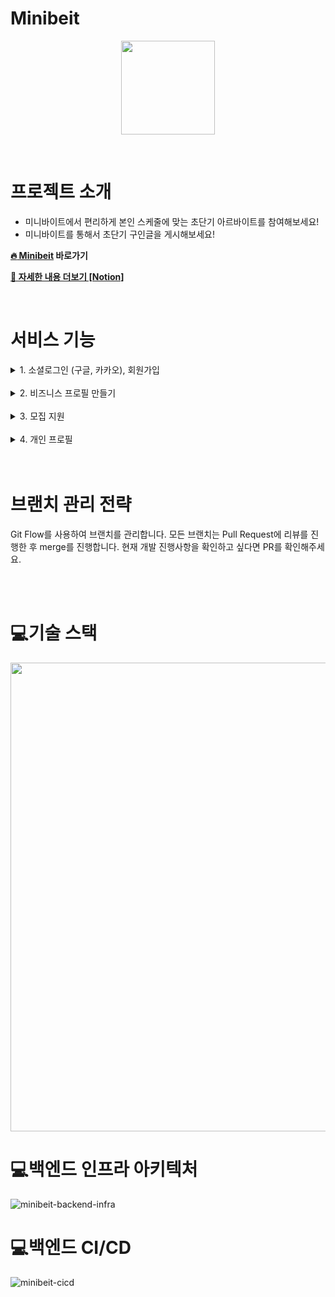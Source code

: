 # Minibeit

<p align="center"><img src="https://user-images.githubusercontent.com/88070276/156918330-d0567aa9-c33f-457e-adb6-15d6ba6348ad.png" width='150'></p>

<br/>

# 프로젝트 소개
- 미니바이트에서 편리하게 본인 스케줄에 맞는 초단기 아르바이트를 참여해보세요!
- 미니바이트를 통해서 초단기 구인글을 게시해보세요!

**[:fire: Minibeit](https://minibeit.com/) 바로가기**
<br/>

**[📓 자세한 내용 더보기 [Notion]](https://minibeit.oopy.io/intro)**

<br/>

# 서비스 기능
<details>
    <summary>1. 소셜로그인 (구글, 카카오), 회원가입</summary>
    <br/>
    <div markdown="2">
<img src="https://user-images.githubusercontent.com/88070276/156913641-feb6faba-5e59-4f77-bbe7-bf7bbf68f773.png" />

<br/>

```
1. 구글 로그인, 카카오 로그인
2. 회원가입
  - 이메일 인증
  - 휴대폰 인증
```
</div>
    </details>  
    <br/>

<details>
    <summary>2. 비즈니스 프로필 만들기 </summary>
    <br/>
    <div markdown="2">
 <img src="https://user-images.githubusercontent.com/88070276/156913917-2ae445db-9ab1-474c-b942-de61ac4f9c31.png" />

<br/>

```
1. 비즈니스 프로필 소속인원 추가(비즈니스 프로필 담당자만 가능합니다.)
2. 비즈니스 프로필 권한양도
3. 비즈니스 프로필 수정  
4. 비즈니스 프로필 삭제 (모집하고 있는 게시물이 없을 때 담당자만 가능합니다.)  
5. 생성한 모집공고, 완료된 모집공고, 후기 목록 조회 
  - 생성한 모집공고 목록에서 참여자 관리 가능, 모집 종료 가능  
  - 날짜에 따른 대기자명단에서 확정, 확정 취소, 반려 가능  
  - 확정(해당 참여자가 그 시간에 참여하는 모집이 없으면, 모집인원이 다 안찼으면 확정을 할 수 있고 반려 시 참여자에게 메일 전송됩니다.)
  - 날짜에 따른 확정자명단에서 확정취소가능
  - 확정취소시 참여자에게 메일 전송
  - 완료된 모집공고에서 일정종료(게시물 삭제)
```
</div>
    </details>  
    <br/>

<details>
    <summary>3. 모집 지원 </summary>
    <br/>
    <div markdown="2">
<img src="https://user-images.githubusercontent.com/88070276/156914633-e579b817-ae09-4b6f-a9b1-49c1374e0a8f.png" />

<br/>

```
1. 학교와 날짜로 모집 검색    
    - 상세필터와 실험분야로 추가적인 필터링  
2. 모집 상세 조회  
    - 날짜 변경하여 시간 확인 및 지원가능(모집인원이 다 안찼을 때만 가능합니다.)  
    - 비즈니스 프로필에 속한사람은 모집글 세부사항 수정가능  
    - 실험실 후기 목록 조회  
3. 모집글 즐겨찾기 가능
```
</div>
    </details>  
    <br/>

 <details>
    <summary>4. 개인 프로필</summary>
    <br/>
    <div markdown="2">
<img src="https://user-images.githubusercontent.com/88070276/156914888-2574d729-8444-4bd5-a9fc-340fb1896b63.png" />

<br/>

```

1. 개인정보 수정가능  
2. 확정된목록   
    - 지원하고 비즈니스프로필에서 확정한 상태  
    - 참여완료(실험 시작시간 + 걸린시간이 이미 지난 시간이여야 가능합니다.)  
    - 참여완료버튼 누르면 후기 작성가능  
    - 참여취소 (비즈니스프로필쪽으로 메일 전송됩니다.)  
3. 대기중목록  
    - 참여취소가능  
4. 반려된 목록  
    - 반려된 목록 삭제  
```
</div>
    </details>
  
 <br/>
 <br/>

# 브랜치 관리 전략

Git Flow를 사용하여 브랜치를 관리합니다.
모든 브랜치는 Pull Request에 리뷰를 진행한 후 merge를 진행합니다.
현재 개발 진행사항을 확인하고 싶다면 PR를 확인해주세요.

<br/>
<br/>


# :computer:기술 스택

<img src="https://user-images.githubusercontent.com/88070276/156918202-5e5ffa91-cfb9-4d8f-9c71-389630b0833f.png" width="750"/>


# :computer:백엔드 인프라 아키텍처
![minibeit-backend-infra](https://user-images.githubusercontent.com/62204492/157167647-1b283ecb-4d4c-41a1-9533-3db9d21a407e.JPG)

# :computer:백엔드 CI/CD
![minibeit-cicd](https://user-images.githubusercontent.com/62204492/157168055-f1542a93-b98e-4806-bf2b-f7aa0b9606ca.JPG)

